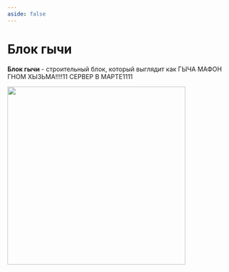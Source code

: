 ```yaml
---
aside: false
---
```


# Блок гычи


<ItemCard>
<Card style="overflow: hidden;" class="m-0">
    <template #header>
        <Image alt="user header" src="/assets/bestiary/block/gycha.png" width="40%"/>
    </template>
    <template #title>Гыч мафо)</template>
    <template #content>
      <Divider />
      <h3>Получение:</h3>
      <ul>
      <li>Крафт</li>
      </ul>
      <Divider />
      <p>Текстура: bykkake747</p>
    </template>
</Card>
</ItemCard>

**Блок гычи** - строительный блок, который выглядит как ГЫЧА МАФОН ГНОМ ХЫЗЬМА!!!!11 СЕРВЕР В МАРТЕ1111

<Image src="/assets/bestiary/crafts/gychablock.png" preview width="400" />
